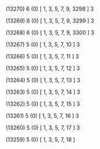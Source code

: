 (13270) 6 (0) [ 1, 3, 5, 7, 9, 3298 ] 3 


(13269) 6 (0) [ 1, 3, 5, 7, 9, 3299 ] 3 


(13268) 6 (0) [ 1, 3, 5, 7, 9, 3300 ] 3 


(13267) 5 (0) [ 1, 3, 5, 7, 10 ] 3 


(13266) 5 (0) [ 1, 3, 5, 7, 11 ] 3 


(13265) 5 (0) [ 1, 3, 5, 7, 12 ] 3 


(13264) 5 (0) [ 1, 3, 5, 7, 13 ] 3 


(13263) 5 (0) [ 1, 3, 5, 7, 14 ] 3 


(13262) 5 (0) [ 1, 3, 5, 7, 15 ] 3 


(13261) 5 (0) [ 1, 3, 5, 7, 16 ] 3 


(13260) 5 (0) [ 1, 3, 5, 7, 17 ] 3 


(13259) 5 (0) [ 1, 3, 5, 7, 18 ]  


